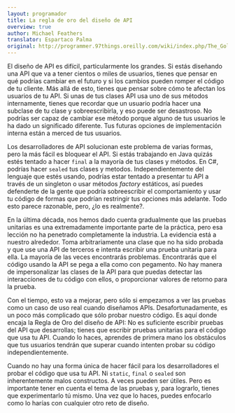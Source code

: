 ```yaml
---
layout: programador
title: La regla de oro del diseño de API
overview: true
author: Michael Feathers
translator: Espartaco Palma
original: http://programmer.97things.oreilly.com/wiki/index.php/The_Golden_Rule_of_API_Design
---
```


El diseño de API es difícil, particularmente los grandes. Si estás diseñando una API que va a tener cientos o miles de usuarios, tienes que pensar en qué podrías cambiar en el futuro y si los cambios pueden romper el código de tu cliente. Más allá de esto, tienes que pensar sobre cómo te afectan los usuarios de tu API. Si unas de tus clases API usa uno de sus métodos internamente, tienes que recordar que un usuario podría hacer una subclase de tu clase y sobreescribirla, y eso puede ser desastroso. No podrías ser capaz de cambiar ese método porque alguno de tus usuarios le ha dado un significado diferente. Tus futuras opciones de implementación interna están a merced de tus usuarios.

Los desarrolladores de API solucionan este problema de varias formas, pero la más fácil es bloquear el API. Si estás trabajando en Java quizás estés tentado a hacer `final` a la mayoría de tus clases y métodos. En C#, podrías hacer `sealed` tus clases y metodos. Independientemente del lenguaje que estés usando, podrías estar tentado a presentar tu API a través de un singleton o usar métodos _factory_ estáticos, así puedes defenderte de la gente que podría sobreescribir el comportamiento y usar tu código de formas que podrían restringir tus opciones más adelante. Todo esto parece razonable, pero, ¿lo es realmente?.

En la última década, nos hemos dado cuenta gradualmente que las pruebas unitarias es una extremadamente importante parte de la práctica, pero esa lección no ha penetrado completamente la industria. La evidencia está a nuestro alrededor. Toma arbitrariamente una clase que no ha sido probada y que use una API de terceros e intenta escribir una prueba unitaria para ella. La mayoría de las veces encontrarás problemas. Encontrarás que el código usando la API se pega a ella como con pegamento. No hay manera de impersonalizar las clases de la API para que puedas detectar las interacciones de tu código con ellos, o proporcionar valores de retorno para la prueba.

Con el tiempo, esto va a mejorar, pero sólo si empezamos a ver las pruebas como un caso de uso real cuando diseñamos APIs. Desafortunadamente, es un poco más complicado que sólo probar nuestro código. Es aquí donde encaja la Regla de Oro del diseño de API: No es suficiente escribir pruebas del API que desarrollas; tienes que escribir pruebas unitarias para el código que usa tu API. Cuando lo haces, aprendes de primera mano los obstáculos que tus usuarios tendrán que superar cuando intenten probar su código independientemente.

Cuando no hay una forma única de hacer fácil para los desarrolladores el probar el código que usa tu API. Ni `static`, `final` o `sealed` son inherentemente malos constructos. A veces pueden ser útiles. Pero es importante tener en cuenta el tema de las pruebas y, para lograrlo, tienes que experimentarlo tú mismo. Una vez que lo haces, puedes enfocarlo como lo harías con cualquier otro reto de diseño.

